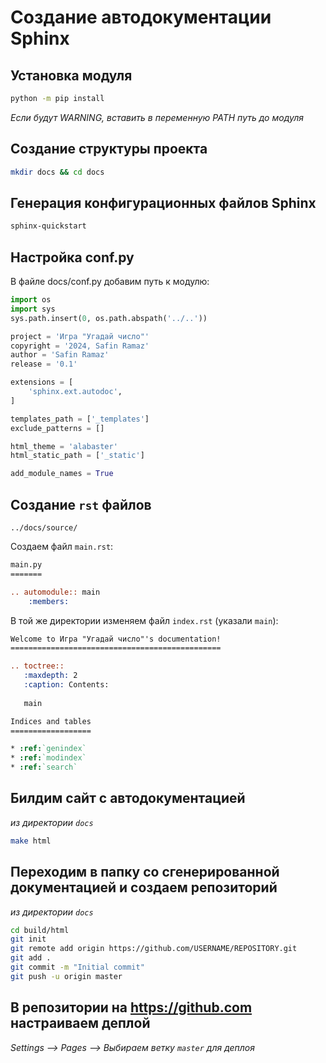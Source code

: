 # Создание автодокументации Sphinx

## Установка модуля

```sh
python -m pip install
```

*Если будут WARNING, вставить в переменную PATH путь до модуля*

## Создание структуры проекта
```sh
mkdir docs && cd docs
```

## Генерация конфигурационных файлов Sphinx
```sh
sphinx-quickstart
```

## Настройка conf.py
В файле docs/conf.py добавим путь к модулю:

```py
import os
import sys
sys.path.insert(0, os.path.abspath('../..'))

project = 'Игра "Угадай число"'
copyright = '2024, Safin Ramaz'
author = 'Safin Ramaz'
release = '0.1'

extensions = [
    'sphinx.ext.autodoc',
]

templates_path = ['_templates']
exclude_patterns = []

html_theme = 'alabaster'
html_static_path = ['_static']

add_module_names = True
```

## Создание `rst` файлов

`../docs/source/`

Создаем файл `main.rst`:

```rst
main.py
=======

.. automodule:: main
    :members:
```

В той же директории изменяем файл `index.rst` (указали `main`):

```rst
Welcome to Игра "Угадай число"'s documentation!
===============================================

.. toctree::
   :maxdepth: 2
   :caption: Contents:
   
   main

Indices and tables
==================

* :ref:`genindex`
* :ref:`modindex`
* :ref:`search`
```

## Билдим сайт с автодокументацией

*из директории `docs`*

```sh
make html
```

## Переходим в папку со сгенерированной документацией и создаем репозиторий

*из директории `docs`*

```sh
cd build/html
git init
git remote add origin https://github.com/USERNAME/REPOSITORY.git
git add .
git commit -m "Initial commit"
git push -u origin master
```

## В репозитории на https://github.com настраиваем деплой

*Settings --> Pages --> Выбираем ветку `master` для деплоя*

